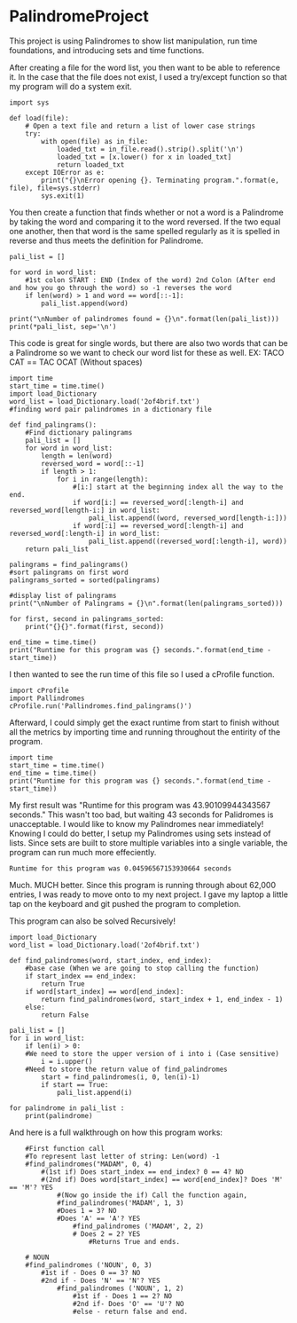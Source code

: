 # PalindromeProject

This project is using Palindromes to show list manipulation, run time foundations, and introducing sets and time functions. 

After creating a file for the word list, you then want to be able to reference it. In the case that the file does not exist, I used a try/except function
so that my program will do a system exit. 
```
import sys

def load(file):
    # Open a text file and return a list of lower case strings
    try:
        with open(file) as in_file:
            loaded_txt = in_file.read().strip().split('\n')
            loaded_txt = [x.lower() for x in loaded_txt]
            return loaded_txt
    except IOError as e:
        print("{}\nError opening {}. Terminating program.".format(e, file), file=sys.stderr)
        sys.exit(1) 
```

You then create a function that finds whether or not a word is a Palindrome by taking the word and comparing it to the word reversed.
If the two equal one another, then that word is the same spelled regularly as it is spelled in reverse and thus meets the definition for Palindrome.
```
pali_list = []

for word in word_list:     
    #1st colon START : END (Index of the word) 2nd Colon (After end and how you go through the word) so -1 reverses the word 
    if len(word) > 1 and word == word[::-1]:
        pali_list.append(word)

print("\nNumber of palindromes found = {}\n".format(len(pali_list)))
print(*pali_list, sep='\n')
```

This code is great for single words, but there are also two words that can be a Palindrome so we want to check our word list for these as well. 
EX: TACO CAT == TAC OCAT (Without spaces)

```
import time
start_time = time.time()
import load_Dictionary
word_list = load_Dictionary.load('2of4brif.txt')
#finding word pair palindromes in a dictionary file

def find_palingrams():
    #Find dictionary palingrams
    pali_list = []
    for word in word_list:
        length = len(word)
        reversed_word = word[::-1]
        if length > 1:
            for i in range(length):
                #[i:] start at the beginning index all the way to the end. 
                if word[i:] == reversed_word[:length-i] and reversed_word[length-i:] in word_list:
                    pali_list.append((word, reversed_word[length-i:]))
                if word[:i] == reversed_word[:length-i] and reversed_word[:length-i] in word_list:
                    pali_list.append((reversed_word[:length-i], word))
    return pali_list

palingrams = find_palingrams()
#sort palingrams on first word
palingrams_sorted = sorted(palingrams)

#display list of palingrams
print("\nNumber of Palingrams = {}\n".format(len(palingrams_sorted))) 

for first, second in palingrams_sorted:
    print("{}{}".format(first, second))

end_time = time.time()
print("Runtime for this program was {} seconds.".format(end_time - start_time))
```
I then wanted to see the run time of this file so I used a cProfile function. 
```
import cProfile
import Pallindromes
cProfile.run('Pallindromes.find_palingrams()')
```
Afterward, I could simply get the exact runtime from start to finish without all the metrics by importing time and running throughout the entirity of the program.
```
import time
start_time = time.time()
end_time = time.time()
print("Runtime for this program was {} seconds.".format(end_time - start_time))
```
My first result was "Runtime for this program was 43.90109944343567 seconds."
This wasn't too bad, but waiting 43 seconds for Palidromes is unacceptable. I would like to know my Palindromes near immediately! 
Knowing I could do better, I setup my Palindromes using sets instead of lists. Since sets are built to store multiple variables into 
a single variable, the program can run much more effeciently. 
```
Runtime for this program was 0.04596567153930664 seconds
```
Much. MUCH better. Since this program is running through about 62,000 entries, I was ready to move onto to my next project. I gave my laptop a little tap on the keyboard and git pushed the program to completion. 

This program can also be solved Recursively!

```
import load_Dictionary
word_list = load_Dictionary.load('2of4brif.txt')

def find_palindromes(word, start_index, end_index):
    #base case (When we are going to stop calling the function)
    if start_index == end_index:
        return True
    if word[start_index] == word[end_index]:
        return find_palindromes(word, start_index + 1, end_index - 1)
    else: 
        return False

pali_list = []
for i in word_list:
    if len(i) > 0: 
    #We need to store the upper version of i into i (Case sensitive)
        i = i.upper()
    #Need to store the return value of find_palindromes
        start = find_palindromes(i, 0, len(i)-1) 
        if start == True:
            pali_list.append(i)

for palindrome in pali_list :
    print(palindrome)
```
And here is a full walkthrough on how this program works:

```
    #First function call
    #To represent last letter of string: Len(word) -1
    #find_palindromes("MADAM", 0, 4)
        #(1st if) Does start_index == end_index? 0 == 4? NO
        #(2nd if) Does word[start_index] == word[end_index]? Does 'M' == 'M'? YES
            #(Now go inside the if) Call the function again, 
            #find_palindromes('MADAM', 1, 3) 
            #Does 1 = 3? NO
            #Does 'A' == 'A'? YES
                #find_palindromes ('MADAM', 2, 2)
                # Does 2 = 2? YES
                    #Returns True and ends. 
    
    # NOUN
    #find_palindromes ('NOUN', 0, 3)
        #1st if - Does 0 == 3? NO
        #2nd if - Does 'N' == 'N'? YES
            #find_palindromes ('NOUN', 1, 2)
                #1st if - Does 1 == 2? NO
                #2nd if- Does 'O' == 'U'? NO
                #else - return false and end. 
```
